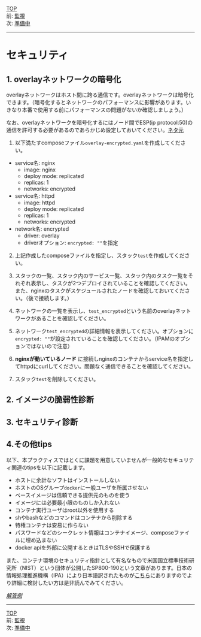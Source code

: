 [TOP](../README.md)   
前: [監視](./swarm-metrics.md)  
次: [準備中]()  

---

# セキュリティ

## 1. overlayネットワークの暗号化

overlayネットワークはホスト間に跨る通信です。overlayネットワークは暗号化できます。（暗号化するとネットワークのパフォーマンスに影響があります。いきなり本番で使用する前にパフォーマンスの問題がないか確認しましょう。）

なお、overlayネットワークを暗号化するにはノード間でESP(ip protocol:50)の通信を許可する必要があるのであらかじめ設定しておいてください。[ネタ元](https://docs.docker.com/engine/swarm/swarm-tutorial/#open-protocols-and-ports-between-the-hosts)

1. 以下満たすcomposeファイル`overlay-encrypted.yaml`を作成してください。

- service名: nginx
  - image: nginx
  - deploy mode: replicated
  - replicas: 1
  - networks: encrypted
- service名: httpd
  - image: httpd
  - deploy mode: replicated
  - replicas: 1
  - networks: encrypted
- network名: encrypted
  - driver: overlay
  - driverオプション: `encrypted: ""`を指定

2. 上記作成したcomposeファイルを指定し、スタック`test`を作成してください。

3. スタックの一覧、スタック内のサービス一覧、スタック内のタスク一覧をそれぞれ表示し、タスクが2つデプロイされていることを確認してください。また、nginxのタスクがスケジュールされたノードを確認しておいてください。（後で接続します。）

4. ネットワークの一覧を表示し、`test_encrypted`という名前のoverlayネットワークがあることを確認してください。

5. ネットワーク`test_encrypted`の詳細情報を表示してください。オプションに`encrypted: ""`が設定されていることを確認してください。（IPAMのオプションではないので注意）

6. **nginxが動いているノード** に接続しnginxのコンテナからservice名を指定してhttpdにcurlしてください。問題なく通信できることを確認してください。

7. スタック`test`を削除してください。

## 2. イメージの脆弱性診断

## 3. セキュリティ診断

## 4.その他tips

以下、本プラクティスではとくに課題を用意していませんが一般的なセキュリティ関連のtipsを以下に記載します。

- ホストに余計なソフトはインストールしない
- ホストのOSグループ`docker`に一般ユーザを所属させない
- ベースイメージは信頼できる提供元のものを使う
- イメージには必要最小限のものしか入れない
- コンテナ実行ユーザはroot以外を使用する
- shやbashなどのコマンドはコンテナから削除する
- 特権コンテナは安易に作らない
- パスワードなどのシークレット情報はコンテナイメージ、composeファイルに埋め込まない
- docker apiを外部に公開するときはTLSやSSHで保護する

また、コンテナ環境のセキュリティ指針として有名なもので米国国立標準技術研究所（NIST）という団体が公開したSP800-190という文章があります。日本の情報処理推進機構（IPA）により日本語訳されたものが[こちら](https://www.ipa.go.jp/files/000085279.pdf)にありますのでより詳細に検討したい方は是非読んでみてください。

*[解答例](./.ans/swarm-security.md)*

---

[TOP](../README.md)   
前: [監視](./swarm-metrics.md)  
次: [準備中]()  
